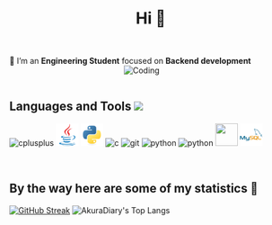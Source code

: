 <h1 align="center">Hi 👋</h1>




<p align="left"> <a href="https://twitter.com/" target="blank"><img src="https://img.shields.io/twitter/follow/?logo=twitter&style=for-the-badge" alt="" /></a> </p>

🌱 I’m an **Engineering Student** focused on **Backend development**
<img align="right" alt="Coding" width="300" src="https://i.pinimg.com/originals/81/17/8b/81178b47a8598f0c81c4799f2cdd4057.gif">


<br>
<h2 align="left">Languages and Tools <img src = "https://media2.giphy.com/media/QssGEmpkyEOhBCb7e1/giphy.gif?cid=ecf05e47a0n3gi1bfqntqmob8g9aid1oyj2wr3ds3mg700bl&rid=giphy.gif" width = 32px> </h2>
<p align="left"> 
 <img src="https://icon.icepanel.io/Technology/svg/C%23-%28CSharp%29.svg" alt="cplusplus" width="40" height="40"/>  
 <img src="https://raw.githubusercontent.com/devicons/devicon/master/icons/java/java-original.svg" alt="java" width="40" height="40"/> 
 <img src="https://raw.githubusercontent.com/devicons/devicon/master/icons/python/python-original.svg" alt="python" width="40" height="40"/>   
 <img src="https://icon.icepanel.io/Technology/svg/.NET-core.svg" alt="c" width="40" height="40"/>  
 <img src="https://www.vectorlogo.zone/logos/git-scm/git-scm-icon.svg" alt="git" width="40" height="40"/>  
 <img src="https://icon.icepanel.io/Technology/svg/Visual-Studio.svg" alt="python" width="40" height="40"/> 
 <img src="https://icon.icepanel.io/Technology/svg/Postman.svg" alt="python" width="40" height="40"/>
 <img src="https://icon.icepanel.io/Technology/png-shadow-512/Microsoft-SQL-Server.png" width="40" height="40"/>
 <img src="https://raw.githubusercontent.com/devicons/devicon/master/icons/mysql/mysql-original-wordmark.svg" alt="mysql" width="40" height="40"/> 
 
 
</p>
<br>


## By the way here are some of my statistics 🚀
[![GitHub Streak](https://github-readme-streak-stats.herokuapp.com?user=zenkyssj&theme=transparent&hide_border=true&mode=weekly&hide_longest_streak=true)](https://git.io/streak-stats)
![AkuraDiary's Top Langs](https://github-readme-stats.vercel.app/api/top-langs/?username=zenkyssj&theme=transparent&hide_border=true&layout=compact)

